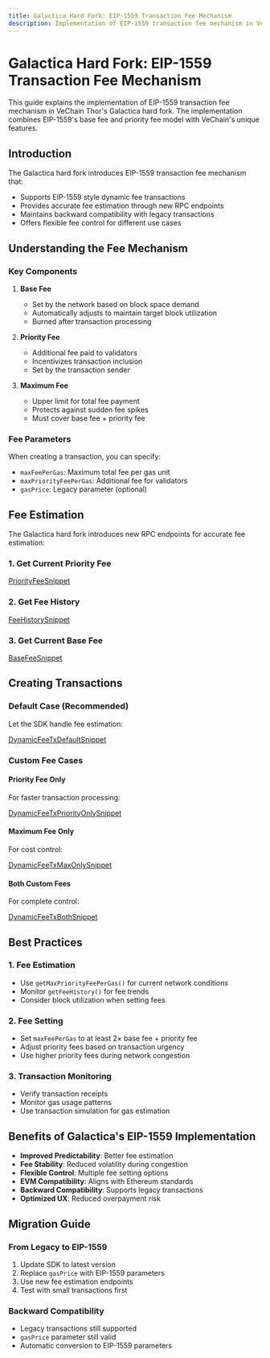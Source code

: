 ```yaml
---
title: Galactica Hard Fork: EIP-1559 Transaction Fee Mechanism
description: Implementation of EIP-1559 transaction fee mechanism in VeChain Thor's Galactica hard fork
---
```


# Galactica Hard Fork: EIP-1559 Transaction Fee Mechanism

This guide explains the implementation of EIP-1559 transaction fee mechanism in VeChain Thor's Galactica hard fork. The implementation combines EIP-1559's base fee and priority fee model with VeChain's unique features.

## Introduction

The Galactica hard fork introduces EIP-1559 transaction fee mechanism that:

- Supports EIP-1559 style dynamic fee transactions
- Provides accurate fee estimation through new RPC endpoints
- Maintains backward compatibility with legacy transactions
- Offers flexible fee control for different use cases

## Understanding the Fee Mechanism

### Key Components

1. **Base Fee**
   - Set by the network based on block space demand
   - Automatically adjusts to maintain target block utilization
   - Burned after transaction processing

2. **Priority Fee**
   - Additional fee paid to validators
   - Incentivizes transaction inclusion
   - Set by the transaction sender

3. **Maximum Fee**
   - Upper limit for total fee payment
   - Protects against sudden fee spikes
   - Must cover base fee + priority fee

### Fee Parameters

When creating a transaction, you can specify:

- `maxFeePerGas`: Maximum total fee per gas unit
- `maxPriorityFeePerGas`: Additional fee for validators
- `gasPrice`: Legacy parameter (optional)

## Fee Estimation

The Galactica hard fork introduces new RPC endpoints for accurate fee estimation:

### 1. Get Current Priority Fee

[PriorityFeeSnippet](examples/gas/fee-estimation.ts)

### 2. Get Fee History

[FeeHistorySnippet](examples/gas/fee-estimation.ts)

### 3. Get Current Base Fee

[BaseFeeSnippet](examples/gas/fee-estimation.ts)

## Creating Transactions

### Default Case (Recommended)

Let the SDK handle fee estimation:

[DynamicFeeTxDefaultSnippet](examples/transactions/dynamic-fee-tx-default.ts)

### Custom Fee Cases

#### Priority Fee Only

For faster transaction processing:

[DynamicFeeTxPriorityOnlySnippet](examples/transactions/dynamic-fee-tx-custom.ts)

#### Maximum Fee Only

For cost control:

[DynamicFeeTxMaxOnlySnippet](examples/transactions/dynamic-fee-tx-custom.ts)

#### Both Custom Fees

For complete control:

[DynamicFeeTxBothSnippet](examples/transactions/dynamic-fee-tx-custom.ts)

## Best Practices

### 1. Fee Estimation

- Use `getMaxPriorityFeePerGas()` for current network conditions
- Monitor `getFeeHistory()` for fee trends
- Consider block utilization when setting fees

### 2. Fee Setting

- Set `maxFeePerGas` to at least 2× base fee + priority fee
- Adjust priority fees based on transaction urgency
- Use higher priority fees during network congestion

### 3. Transaction Monitoring

- Verify transaction receipts
- Monitor gas usage patterns
- Use transaction simulation for gas estimation

## Benefits of Galactica's EIP-1559 Implementation

- **Improved Predictability**: Better fee estimation
- **Fee Stability**: Reduced volatility during congestion
- **Flexible Control**: Multiple fee setting options
- **EVM Compatibility**: Aligns with Ethereum standards
- **Backward Compatibility**: Supports legacy transactions
- **Optimized UX**: Reduced overpayment risk

## Migration Guide

### From Legacy to EIP-1559

1. Update SDK to latest version
2. Replace `gasPrice` with EIP-1559 parameters
3. Use new fee estimation endpoints
4. Test with small transactions first

### Backward Compatibility

- Legacy transactions still supported
- `gasPrice` parameter still valid
- Automatic conversion to EIP-1559 parameters 
